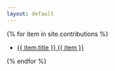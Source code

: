 ```yaml
---
layout: default
---
```


{% for item in site.contributions %}
<ul><li><a href="{{ item.url }}">{{ item.title }} {{ item }}</a></li></ul>
{% endfor %}
